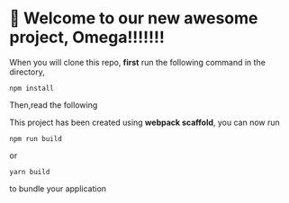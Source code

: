 # 🚀 Welcome to our new awesome project, Omega!!!!!!!

When you will clone this repo, **first** run the following command in the directory,

```
npm install
```
Then,read the following

This project has been created using **webpack scaffold**, you can now run

```
npm run build
```

or

```
yarn build
```

to bundle your application

